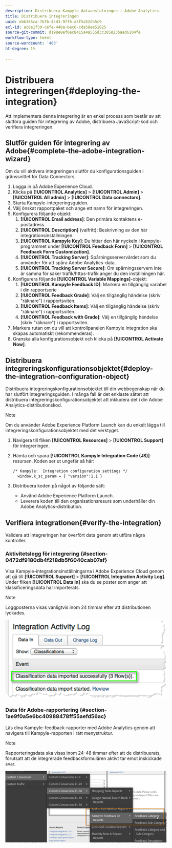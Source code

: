 ```yaml
---
description: Distribuera Kampyle-dataanslutningen i Adobe Analytics.
title: Distribuera integreringen
uuid: ebb385ca-7bfb-4cd3-9ff6-a5f5a52db5c9
exl-id: ac8e1f30-cefe-448a-bec6-cda58ee51025
source-git-commit: d198e8ef0ec8415a4a555d3c385823baad6104fe
workflow-type: tm+mt
source-wordcount: '403'
ht-degree: 1%

---
```


# Distribuera integreringen{#deploying-the-integration}

Att implementera denna integrering är en enkel process som består av att slutföra guiden för integrering av Adobe, distribuera JavaScript-kod och verifiera integreringen.

## Slutför guiden för integrering av Adobe{#complete-the-adobe-integration-wizard}

Om du vill aktivera integreringen slutför du konfigurationsguiden i gränssnittet för Data Connectors.

1. Logga in på Adobe Experience Cloud.
1. Klicka på **[!UICONTROL Analytics]** > **[!UICONTROL Admin]** > **[!UICONTROL All admin]** > **[!UICONTROL Data connectors]**.
1. Starta Kampyle-integreringsguiden.
1. Välj önskat rapportpaket och ange ett namn för integreringen.
1. Konfigurera följande objekt:
   1. **[!UICONTROL Email address]**: Den primära kontaktens e-postadress.
   1. **[!UICONTROL Description]** (valfritt): Beskrivning av den här integrationsinställningen.
   1. **[!UICONTROL Kampyle Key]**: Du hittar den här nyckeln i Kampyle-programmet under  **[!UICONTROL Feedback Form]** >  **[!UICONTROL Feedback Form Customization]**.
   1. **[!UICONTROL Tracking Server]**: Spårningsservervärdet som du använder för att spåra Adobe Analytics-data.
   1. **[!UICONTROL Tracking Server Secure]**: Om spårningsservern inte är samma för säker trafik/https-trafik anger du den inställningen här.
1. Konfigurera följande **[!UICONTROL Variable Mappings]**-objekt:
   1. **[!UICONTROL Kampyle Feedback ID]**: Markera en tillgänglig variabel i din rapportserie
   1. **[!UICONTROL Feedback Grade]**: Välj en tillgänglig händelse (skriv &quot;räknare&quot;) i rapportsviten.
   1. **[!UICONTROL Feedback Items]**: Välj en tillgänglig händelse (skriv &quot;räknare&quot;) i rapportsviten.
   1. **[!UICONTROL Feedback with Grade]**: Välj en tillgänglig händelse (skriv &quot;räknare&quot;) i rapportsviten.
1. Markera rutan om du vill att kontrollpanelen Kampyle Integration ska skapas automatiskt (rekommenderas).
1. Granska alla konfigurationsobjekt och klicka på **[!UICONTROL Activate Now]**.

## Distribuera integreringskonfigurationsobjektet{#deploy-the-integration-configuration-object}

Distribuera integreringskonfigurationsobjektet till din webbegenskap när du har slutfört integreringsguiden. I många fall är det enklaste sättet att distribuera integreringskonfigurationsobjektet att inkludera det i din Adobe Analytics-distributionskod.

>[!NOTE]
>
>Om du använder Adobe Experience Platform Launch kan du enkelt lägga till integreringskonfigurationsobjektet med det verktyget.

1. Navigera till fliken **[!UICONTROL Resources]** > **[!UICONTROL Support]** för integreringen.
1. Hämta och spara **[!UICONTROL Kampyle Integration Code (JS)]**-resursen. Koden ser ut ungefär så här:

   ```
   /* Kampyle:  Integration configuration settings */
     window.k_sc_param = { "version":1.1 }
   ```

1. Distribuera koden på något av följande sätt:

   * Använd Adobe Experience Platform Launch.
   * Leverera koden till den organisationsresurs som underhåller din Adobe Analytics-distribution.

## Verifiera integrationen{#verify-the-integration}

Validera att integreringen har överfört data genom att utföra några kontroller.

### Aktivitetslogg för integrering {#section-0472df9180db4f218db5f6040cab07af}

Visa Kampyle-integrationsinställningarna i Adobe Experience Cloud genom att gå till **[!UICONTROL Support]** > **[!UICONTROL Integration Activity Log]**. Under fliken **[!UICONTROL Data In]** ska du se poster som anger att klassificeringsdata har importerats.

>[!NOTE]
>
>Loggposterna visas vanligtvis inom 24 timmar efter att distributionen lyckades.

![Aktivitetslogg för integrering](assets/integration_activity_log.png)

### Data för Adobe-rapportering {#section-1ae9f0a5e6bc40988478ff55aefd56ac}

Läs dina Kampyle-feedback-rapporter med Adobe Analytics genom att navigera till Kampyle-rapporten i rätt menystruktur.

>[!NOTE]
>
>Rapporteringsdata ska visas inom 24-48 timmar efter att de distribuerats, förutsatt att de integrerade feedbackformulären aktivt tar emot inskickade svar.

![Rapporteringsdata från Adobe](assets/adobe_reporting_data.png)
